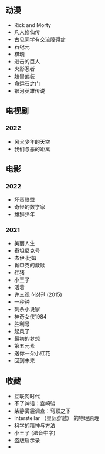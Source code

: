 ## 动漫

- Rick and Morty
- 凡人修仙传
- 古见同学有交流障碍症
- 石纪元
- 棋魂
- 进击的巨人
- 火影忍者
- 超兽武装
- 命运石之门
- 银河英雄传说

## 电视剧

### 2022

- 风犬少年的天空
- 我们与恶的距离

## 电影

### 2022

- 坏蛋联盟
- 奇怪的数学家
- 雄狮少年

### 2021

- 美丽人生
- 泰坦尼克号
- 杰伊·比姆
- 肖申克的救赎
- 红猪
- 小王子
- 活着
- 许三观 허삼관 (2015)
- 一秒钟
- 刺杀小说家
- 神奇女侠1984
- 胜利号
- 起风了
- 最初的梦想
- 第五元素
- 送你一朵小红花
- 回到未来

## 收藏

- 互联网时代
- 不了神话：宫崎骏
- 柴静雾霾调查：穹顶之下
- Interstellar （星际穿越） 的物理原理
- 科学的精神与方法
- 小王子 (法音中字)
- 盗版启示录
-
